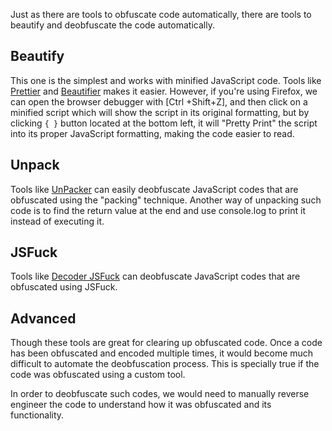 Just as there are tools to obfuscate code automatically, there are tools to beautify and deobfuscate the code automatically.
## Beautify
This one is the simplest and works with minified JavaScript code. Tools like [Prettier](https://prettier.io/playground/) and [Beautifier](https://beautifier.io/) makes it easier. However, if you're using Firefox, we can open the browser debugger with [Ctrl +Shift+Z], and then click on a minified script which will show the script in its original formatting, but by clicking `{ }` button located at the bottom left, it will "Pretty Print" the script into its proper JavaScript formatting, making the code easier to read.
## Unpack
Tools like [UnPacker](https://matthewfl.com/unPacker.html) can easily deobfuscate JavaScript codes that are obfuscated using the "packing" technique. Another way of unpacking such code is to find the return value at the end and use console.log to print it instead of executing it.
## JSFuck
Tools like [Decoder JSFuck](https://enkhee-osiris.github.io/Decoder-JSFuck/) can deobfuscate JavaScript codes that are obfuscated using JSFuck.
## Advanced
Though these tools are great for clearing up obfuscated code. Once a code has been obfuscated and encoded multiple times, it would become much difficult to automate the deobfuscation process. This is specially true if the code was obfuscated using a custom tool.

In order to deobfuscate such codes, we would need to manually reverse engineer the code to understand how it was obfuscated and its functionality.